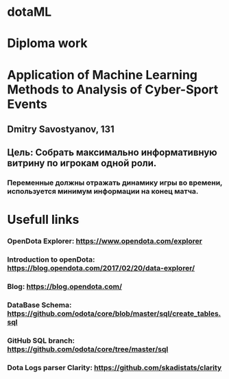 # dotaML
# Diploma work
# Application of Machine Learning Methods to Analysis of Cyber-Sport Events
## Dmitry Savostyanov, 131

## Цель: Собрать максимально информативную витрину по игрокам одной роли. 
### Переменные должны отражать динамику игры во времени, используется минимум информации на конец матча.

# Usefull links
### OpenDota Explorer: https://www.opendota.com/explorer
### Introduction to openDota: https://blog.opendota.com/2017/02/20/data-explorer/
### Blog: https://blog.opendota.com/
### DataBase Schema: https://github.com/odota/core/blob/master/sql/create_tables.sql
### GitHub SQL branch: https://github.com/odota/core/tree/master/sql
### Dota Logs parser Clarity: https://github.com/skadistats/clarity
